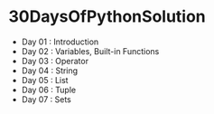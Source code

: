 # 30DaysOfPythonSolution

- Day 01 : Introduction
- Day 02 : Variables, Built-in Functions
- Day 03 : Operator
- Day 04 : String
- Day 05 : List
- Day 06 : Tuple
- Day 07 : Sets
